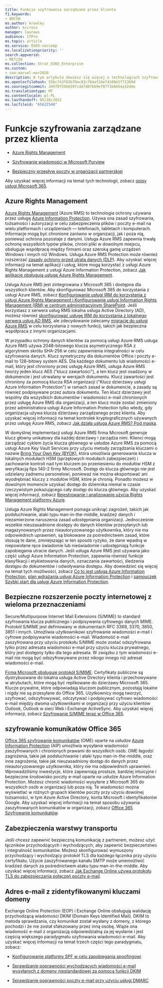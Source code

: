 ```yaml
---
title: Funkcje szyfrowania zarządzane przez klienta
f1.keywords:
- NOCSH
ms.author: krowley
author: kccross
manager: laurawi
audience: ITPro
ms.topic: article
ms.service: O365-seccomp
ms.localizationpriority: ''
search.appverid:
- MET150
ms.collection: Strat_O365_Enterprise
ms.custom:
- seo-marvel-mar2020
description: W tym artykule dowiesz się więcej o technologiach szyfrowania, które można zarządzać i konfigurować w Microsoft 365.
ms.openlocfilehash: 55bc743f83b79ac83c764af24ef4100e5f72369d
ms.sourcegitcommit: 349f0f54b0397cdd7d8fbb9ef07f1b6654a32d6e
ms.translationtype: MT
ms.contentlocale: pl-PL
ms.lasthandoff: 05/20/2022
ms.locfileid: "65622548"
---
```

# <a name="customer-managed-encryption-features"></a>Funkcje szyfrowania zarządzane przez klienta

- [Azure Rights Management](/azure/information-protection/what-is-azure-rms)

- [Szyfrowanie wiadomości w Microsoft Purview](https://products.office.com/en-us/exchange/office-365-message-encryption)

- [Bezpieczny przepływ poczty w organizacji partnerskiej](/exchange/mail-flow-best-practices/use-connectors-to-configure-mail-flow/set-up-connectors-for-secure-mail-flow-with-a-partner)

Aby uzyskać więcej informacji na temat tych technologii, zobacz [opisy usługi Microsoft 365](/office365/servicedescriptions/office-365-service-descriptions-technet-library).

## <a name="azure-rights-management"></a>Azure Rights Management

[Azure Rights Management](/azure/information-protection/what-is-azure-rms) (Azure RMS) to technologia ochrony używana przez usługę [Azure Information Protection](/information-protection/understand-explore/what-is-information-protection). Używa ona zasad szyfrowania, tożsamości i autoryzacji w celu zabezpieczenia plików i poczty e-mail na wielu platformach i urządzeniach — telefonach, tabletach i komputerach. Informacje mogą być chronione zarówno w organizacji, jak i poza nią, ponieważ ochrona pozostaje z danymi. Usługa Azure RMS zapewnia trwałą ochronę wszystkich typów plików, chroni pliki w dowolnym miejscu, obsługuje współpracę między firmami oraz szeroką gamę urządzeń Windows i innych niż Windows. Usługa Azure RMS Protection może również rozszerzać [zasady ochrony przed utratą danych (DLP](/exchange/security-and-compliance/data-loss-prevention/data-loss-prevention)). Aby uzyskać więcej informacji na temat aplikacji i usług, które mogą korzystać z usługi Azure Rights Management z usługi Azure Information Protection, zobacz [Jak aplikacje obsługują usługę Azure Rights Management](/information-protection/understand-explore/applications-support).

Usługa Azure RMS jest zintegrowana z Microsoft 365 i dostępna dla wszystkich klientów. Aby skonfigurować Microsoft 365 do korzystania z usługi Azure RMS, zobacz [Konfigurowanie usługi IRM do korzystania z usługi Azure Rights Management i Konfigurowanie usługi Information Rights Management (IRM) w centrum administracyjnym SharePoint](../enterprise/activate-rms-in-microsoft-365.md). Jeśli korzystasz z serwera usług RMS lokalna usługa Active Directory (AD), możesz również [skonfigurować usługę IRM do korzystania z lokalnego serwera usług AD RMS](/office365/SecurityCompliance/configure-irm-to-use-an-on-premises-ad-rms-server), ale zdecydowanie zalecamy [migrację do usługi Azure RMS](/azure/information-protection/migrate-from-ad-rms-to-azure-rms) w celu korzystania z nowych funkcji, takich jak bezpieczna współpraca z innymi organizacjami.

W przypadku ochrony danych klientów za pomocą usługi Azure RMS usługa Azure RMS używa 2048-bitowego klucza asymetrycznego RSA z algorytmem skrótu SHA-256 w celu zapewnienia integralności w celu szyfrowania danych. Klucz symetryczny dla dokumentów Office i poczty e-mail to 128-bitowy system AES. Dla każdego dokumentu lub wiadomości e-mail, który jest chroniony przez usługę Azure RMS, usługa Azure RMS tworzy jeden klucz AES ("klucz zawartości"), a ten klucz jest osadzony w dokumencie i jest utrwalany w wersjach dokumentu. Klucz zawartości jest chroniony za pomocą klucza RSA organizacji ("Klucz dzierżawy usługi Azure Information Protection") w ramach zasad w dokumencie, a zasady są również podpisywane przez autora dokumentu. Ten klucz dzierżawy jest wspólny dla wszystkich dokumentów i wiadomości e-mail chronionych przez usługę Azure RMS dla organizacji, a ten klucz może zostać zmieniony przez administratora usługi Azure Information Protection tylko wtedy, gdy organizacja używa klucza dzierżawy zarządzanego przez klienta. Aby uzyskać więcej informacji na temat kontrolek kryptograficznych używanych przez usługę Azure RMS, zobacz [Jak działa usługa Azure RMS? Pod maską](/information-protection/understand-explore/how-does-it-work).

W domyślnej implementacji usługi Azure RMS firma Microsoft generuje klucz główny unikatowy dla każdej dzierżawy i zarządza nimi. Klienci mogą zarządzać cyklem życia klucza głównego w usłudze Azure RMS za pomocą usługi Azure Key Vault Services przy użyciu metody zarządzania kluczami o nazwie [Bring Your Own Key (BYOK),](/azure/information-protection/plan-implement-tenant-key) która umożliwia generowanie klucza w lokalnych modułach HSM (sprzętowych modułach zabezpieczeń) i zachowanie kontroli nad tym kluczem po przeniesieniu do modułów HSM z weryfikacją fips 140-2 firmy Microsoft. Dostęp do klucza głównego nie jest udzielany żadnemu personelowi, ponieważ nie można eksportować ani wyodrębniać kluczy z modułów HSM, które je chronią. Ponadto możesz w dowolnym momencie uzyskać dostęp do dziennika niemal w czasie rzeczywistym pokazującego cały dostęp do klucza głównego. Aby uzyskać więcej informacji, zobacz [Rejestrowanie i analizowanie użycia Rights Management platformy Azure](/azure/information-protection/log-analyze-usage).

Usługa Azure Rights Management pomaga uniknąć zagrożeń, takich jak podsłuchiwanie, ataki typu man-in-the-middle, kradzież danych i niezamierzone naruszenia zasad udostępniania organizacji. Jednocześnie wszelkie nieuzasadnione dostępy do danych klientów przesyłanych lub magazynowanych przez nieautoryzowanego użytkownika, który nie ma odpowiednich uprawnień, są blokowane za pośrednictwem zasad, które stosują te dane, zmniejszając w ten sposób ryzyko, że dane wpadną w niepowołane ręce świadomie lub nieświadomie i udostępniają funkcje zapobiegania utracie danych. Jeśli usługa Azure RMS jest używana jako część usługi Azure Information Protection, zapewnia również funkcje klasyfikacji i etykietowania danych, oznaczania zawartości, śledzenia dostępu do dokumentów i odwoływania dostępu. Aby dowiedzieć się więcej na temat tych możliwości, zobacz [Co to jest usługa Azure Information Protection](/information-protection/understand-explore/what-is-information-protection), [plan wdrażania usługi Azure Information Protection](/information-protection/plan-design/deployment-roadmap) i [samouczek Szybki start dla usługi Azure Information Protection](/information-protection/get-started/infoprotect-quick-start-tutorial).

## <a name="secure-multipurpose-internet-mail-extension"></a>Bezpieczne rozszerzenie poczty internetowej z wieloma przeznaczeniami

Secure/Multipurpose Internet Mail Extensions (S/MIME) to standard szyfrowania klucza publicznego i podpisywania cyfrowego danych MIME. Protokół S/MIME jest definiowany w dokumentach RFC 3369, 3370, 3850, 3851 i innych. Umożliwia użytkownikowi szyfrowanie wiadomości e-mail i cyfrowe podpisywanie wiadomości e-mail. Wiadomość e-mail zaszyfrowana przy użyciu protokołu S/MIME może zostać odszyfrowana tylko przez adresata wiadomości e-mail przy użyciu klucza prywatnego, który jest dostępny tylko dla tego adresata. W związku z tym wiadomości e-mail nie mogą być odszyfrowywane przez nikogo innego niż adresat wiadomości e-mail.

[Firma Microsoft obsługuje protokół S/MIME](https://blogs.technet.com/b/exchange/archive/2014/12/15/how-to-configure-s-mime-in-office-365.aspx). Certyfikaty publiczne są dystrybuowane do lokalna usługa Active Directory klienta i przechowywane w atrybutach, które mogą być replikowane do dzierżawy Microsoft 365. Klucze prywatne, które odpowiadają kluczom publicznym, pozostają lokalne i nigdy nie są przesyłane do Office 365. Użytkownicy mogą tworzyć, szyfrować, odszyfrowywać, odczytywać i podpisywać cyfrowo wiadomości e-mail między dwoma użytkownikami w organizacji przy użyciu klientów Outlook, Outlook w sieci Web i Exchange ActiveSync. Aby uzyskać więcej informacji, zobacz [Szyfrowanie S/MIME teraz w Office 365](https://blogs.office.com/2014/02/26/smime-encryption-now-in-office-365/).

## <a name="office-365-message-encryption"></a>szyfrowanie komunikatów Office 365

[Office 365 szyfrowanie komunikatów](https://products.office.com/exchange/office-365-message-encryption) (OME) oparte na usłudze [Azure Information Protection](/information-protection/understand-explore/what-is-information-protection) (AIP) umożliwia wysyłanie wiadomości zaszyfrowanych i chronionych prawami do wszystkich osób. OME łagodzi zagrożenia, takie jak podsłuchiwanie i ataki typu man-in-the-middle, oraz inne zagrożenia, takie jak nieuzasadniony dostęp do danych przez nieautoryzowanego użytkownika, który nie ma odpowiednich uprawnień. Wprowadziliśmy inwestycje, które zapewniają prostsze, bardziej intuicyjne i bezpieczne środowisko poczty e-mail oparte na usłudze Azure Information Protection. Możesz chronić wiadomości wysyłane z Microsoft 365 do wszystkich osób w organizacji lub poza nią. Te wiadomości można wyświetlać w różnych grupach klientów poczty przy użyciu dowolnej tożsamości, w tym Azure Active Directory, konta Microsoft i identyfikatorów Google. Aby uzyskać więcej informacji na temat sposobu używania zaszyfrowanych komunikatów w organizacji, zobacz [Office 365 Szyfrowanie komunikatów](./ome.md).

## <a name="transport-layer-security"></a>Zabezpieczenia warstwy transportu

Jeśli chcesz zapewnić bezpieczną komunikację z partnerem, możesz użyć łączników przychodzących i wychodzących, aby zapewnić bezpieczeństwo i integralność komunikatów. Możesz skonfigurować wymuszony przychodzący i wychodzący protokół TLS dla każdego łącznika przy użyciu certyfikatu. Użycie zaszyfrowanego kanału SMTP może uniemożliwić kradzież danych za pośrednictwem ataku typu man-in-the-middle. Aby uzyskać więcej informacji, zobacz [Jak Exchange Online używa protokołu TLS do zabezpieczania połączeń poczty e-mail](./exchange-online-uses-tls-to-secure-email-connections.md).

## <a name="domain-keys-identified-mail"></a>Adres e-mail z zidentyfikowanymi kluczami domeny

Exchange Online Protection (EOP) i Exchange Online obsługują walidację przychodzącą wiadomości DKIM (Domain Keys Identified Mail). DKIM to metoda sprawdzania, czy komunikat został wysłany z domeny, z którego pochodzi i że nie został sfałszowany przez inną osobę. Wiąże ona wiadomość e-mail z organizacją odpowiedzialną za jej wysłanie i jest częścią większego paradygmatu szyfrowania wiadomości e-mail. Aby uzyskać więcej informacji na temat trzech części tego paradygmatu, zobacz:

- [Konfigurowanie platformy SPF w celu zapobiegania spoofingowi](/office365/SecurityCompliance/set-up-spf-in-office-365-to-help-prevent-spoofing)

- [Sprawdzanie poprawności wychodzących wiadomości e-mail wysyłanych z domeny niestandardowej za pomocą funkcji DKIM](/office365/SecurityCompliance/use-dkim-to-validate-outbound-email)

- [Sprawdzanie poprawności poczty e-mail przy użyciu usługi DMARC](/office365/SecurityCompliance/use-dmarc-to-validate-email)
